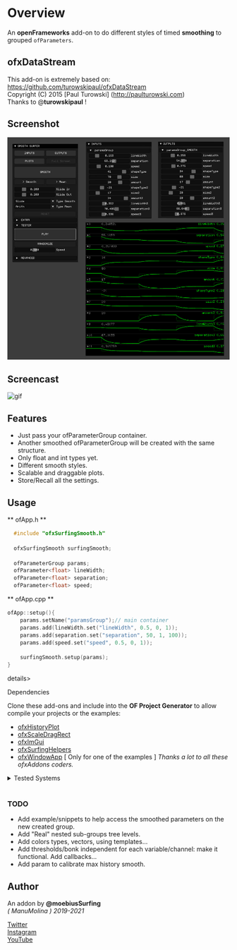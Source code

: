 # Overview
An **openFrameworks** add-on to do different styles of timed **smoothing** to grouped ```ofParameters```.

## ofxDataStream  
This add-on is extremely based on:  
https://github.com/turowskipaul/ofxDataStream  
Copyright (C) 2015 [Paul Turowski] (http://paulturowski.com)  
Thanks to @**turowskipaul** !  

## Screenshot
![image](docs/readme_images/Capture.jpg?raw=true "image")

## Screencast
![gif](docs/readme_images/ofxSurfingSmooth.gif?raw=true "gif")

## Features
- Just pass your ofParameterGroup container.
- Another smoothed ofParameterGroup will be created with the same structure.
- Only float and int types yet.
- Different smooth styles.
- Scalable and draggable plots.
- Store/Recall all the settings.

## Usage
 
** ofApp.h **
```.cpp
  #include "ofxSurfingSmooth.h"

  ofxSurfingSmooth surfingSmooth;

  ofParameterGroup params;
  ofParameter<float> lineWidth;
  ofParameter<float> separation;
  ofParameter<float> speed;
```

** ofApp.cpp **
```.cpp
ofApp::setup(){
 	params.setName("paramsGroup");// main container
 	params.add(lineWidth.set("lineWidth", 0.5, 0, 1));
	params.add(separation.set("separation", 50, 1, 100));
	params.add(speed.set("speed", 0.5, 0, 1));

	surfingSmooth.setup(params);
}
```

details>
  <summary>Dependencies</summary>
  <p>

Clone these add-ons and include into the **OF Project Generator** to allow compile your projects or the examples:
* [ofxHistoryPlot](https://github.com/moebiussurfing/ofxHistoryPlot)
* [ofxScaleDragRect](https://github.com/moebiussurfing/ofxScaleDragRect)
* [ofxImGui](https://github.com/moebiussurfing/ofxImGui)  
* [ofxSurfingHelpers](https://github.com/moebiussurfing/ofxSurfingHelpers)  
* [ofxWindowApp](https://github.com/moebiussurfing/ofxWindowApp)  [ Only for one of the examples ]
*Thanks a lot to all these ofxAddons coders.*  
  </p>
</details>

<details>
  <summary>Tested Systems</summary>
  <p>

  - **Windows 10** / **VS 2017** / **OF ~0.11**
  </p>
</details>

<br/>

### TODO
+ Add example/snippets to help access the smoothed parameters on the new created group.
+ Add "Real" nested sub-groups tree levels.
+ Add colors types, vectors, using templates...
+ Add thresholds/bonk independent for each variable/channel: make it functional. Add callbacks...
+ Add param to calibrate max history smooth.

## Author
An addon by **@moebiusSurfing**  
*( ManuMolina ) 2019-2021*  

[Twitter](https://twitter.com/moebiussurfing/)  
[Instagram](https://www.instagram.com/moebiussurfing/)  
[YouTube](https://www.youtube.com/channel/UCzUw96_wjmNxyIoFXf84hQg)  